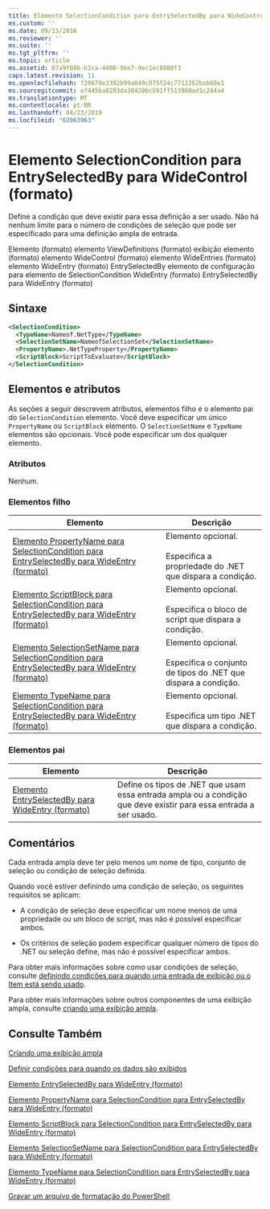 ```yaml
---
title: Elemento SelectionCondition para EntrySelectedBy para WideControl (formato) | Microsoft Docs
ms.custom: ''
ms.date: 09/13/2016
ms.reviewer: ''
ms.suite: ''
ms.tgt_pltfrm: ''
ms.topic: article
ms.assetid: b7a9f086-b1ca-4400-9be7-9ec1ec8880f3
caps.latest.revision: 11
ms.openlocfilehash: f20679e3392b99a049c075f24c7712262bab08e1
ms.sourcegitcommit: e7445ba8203da304286c591ff513900ad1c244a4
ms.translationtype: MT
ms.contentlocale: pt-BR
ms.lasthandoff: 04/23/2019
ms.locfileid: "62063963"
---
```

# <a name="selectioncondition-element-for-entryselectedby-for-widecontrol-format"></a>Elemento SelectionCondition para EntrySelectedBy para WideControl (formato)

Define a condição que deve existir para essa definição a ser usado. Não há nenhum limite para o número de condições de seleção que pode ser especificado para uma definição ampla de entrada.

Elemento (formato) elemento ViewDefinitions (formato) exibição elemento (formato) elemento WideControl (formato) elemento WideEntries (formato) elemento WideEntry (formato) EntrySelectedBy elemento de configuração para elemento de SelectionCondition WideEntry (formato) EntrySelectedBy para WideEntry (formato)

## <a name="syntax"></a>Sintaxe

```xml
<SelectionCondition>
  <TypeName>Nameof.NetType</TypeName>
  <SelectionSetName>NameofSelectionSet</SelectionSetName>
  <PropertyName>.NetTypeProperty</PropertyName>
  <ScriptBlock>ScriptToEvaluate</ScriptBlock>
</SelectionCondition>
```

## <a name="attributes-and-elements"></a>Elementos e atributos

As seções a seguir descrevem atributos, elementos filho e o elemento pai do `SelectionCondition` elemento. Você deve especificar um único `PropertyName` ou `ScriptBlock` elemento. O `SelectionSetName` e `TypeName` elementos são opcionais. Você pode especificar um dos qualquer elemento.

### <a name="attributes"></a>Atributos

Nenhum.

### <a name="child-elements"></a>Elementos filho

|Elemento|Descrição|
|-------------|-----------------|
|[Elemento PropertyName para SelectionCondition para EntrySelectedBy para WideEntry (formato)](./propertyname-element-for-selectioncondition-for-entryselectedby-for-wideentry-format.md)|Elemento opcional.<br /><br /> Especifica a propriedade do .NET que dispara a condição.|
|[Elemento ScriptBlock para SelectionCondition para EntrySelectedBy para WideEntry (formato)](./scriptblock-element-for-selectioncondition-for-entryselectedby-for-widecontrol-format.md)|Elemento opcional.<br /><br /> Especifica o bloco de script que dispara a condição.|
|[Elemento SelectionSetName para SelectionCondition para EntrySelectedBy para WideEntry (formato)](./selectionsetname-element-for-selectioncondition-for-entryselectedby-for-wideentry-format.md)|Elemento opcional.<br /><br /> Especifica o conjunto de tipos do .NET que dispara a condição.|
|[Elemento TypeName para SelectionCondition para EntrySelectedBy para WideEntry (formato)](./typename-element-for-selectioncondition-for-entryselectedby-for-widecontrol-format.md)|Elemento opcional.<br /><br /> Especifica um tipo .NET que dispara a condição.|

### <a name="parent-elements"></a>Elementos pai

|Elemento|Descrição|
|-------------|-----------------|
|[Elemento EntrySelectedBy para WideEntry (formato)](./entryselectedby-element-for-wideentry-format.md)|Define os tipos de .NET que usam essa entrada ampla ou a condição que deve existir para essa entrada a ser usado.|

## <a name="remarks"></a>Comentários

Cada entrada ampla deve ter pelo menos um nome de tipo, conjunto de seleção ou condição de seleção definida.

Quando você estiver definindo uma condição de seleção, os seguintes requisitos se aplicam:

- A condição de seleção deve especificar um nome menos de uma propriedade ou um bloco de script, mas não é possível especificar ambos.

- Os critérios de seleção podem especificar qualquer número de tipos do .NET ou seleção define, mas não é possível especificar ambos.

Para obter mais informações sobre como usar condições de seleção, consulte [definindo condições para quando uma entrada de exibição ou o Item está sendo usado](./defining-conditions-for-displaying-data.md).

Para obter mais informações sobre outros componentes de uma exibição ampla, consulte [criando uma exibição ampla](./creating-a-wide-view.md).

## <a name="see-also"></a>Consulte Também

[Criando uma exibição ampla](./creating-a-wide-view.md)

[Definir condições para quando os dados são exibidos](./defining-conditions-for-displaying-data.md)

[Elemento EntrySelectedBy para WideEntry (formato)](./entryselectedby-element-for-wideentry-format.md)

[Elemento PropertyName para SelectionCondition para EntrySelectedBy para WideEntry (formato)](./propertyname-element-for-selectioncondition-for-entryselectedby-for-wideentry-format.md)

[Elemento ScriptBlock para SelectionCondition para EntrySelectedBy para WideEntry (formato)](./scriptblock-element-for-selectioncondition-for-entryselectedby-for-widecontrol-format.md)

[Elemento SelectionSetName para SelectionCondition para EntrySelectedBy para WideEntry (formato)](./selectionsetname-element-for-selectioncondition-for-entryselectedby-for-wideentry-format.md)

[Elemento TypeName para SelectionCondition para EntrySelectedBy para WideEntry (formato)](./typename-element-for-selectioncondition-for-entryselectedby-for-widecontrol-format.md)

[Gravar um arquivo de formatação do PowerShell](./writing-a-powershell-formatting-file.md)
